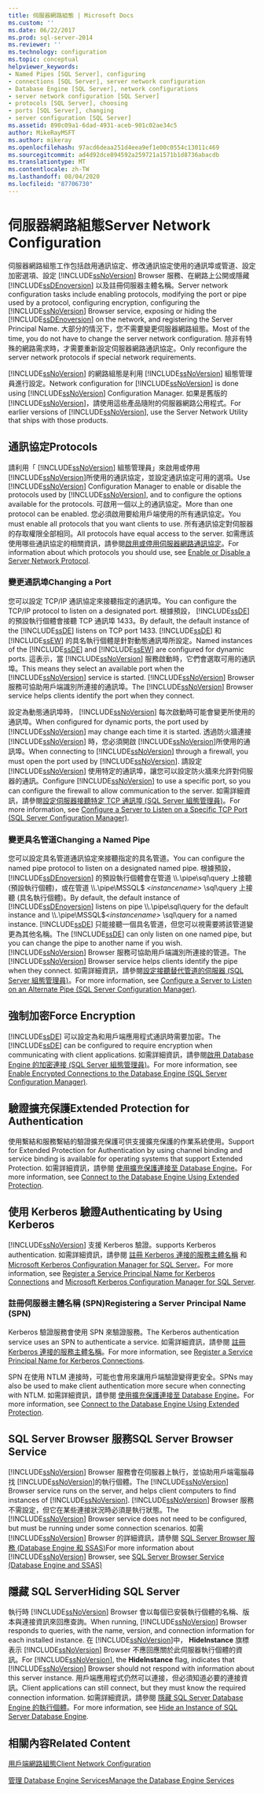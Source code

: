 ```yaml
---
title: 伺服器網路組態 | Microsoft Docs
ms.custom: ''
ms.date: 06/22/2017
ms.prod: sql-server-2014
ms.reviewer: ''
ms.technology: configuration
ms.topic: conceptual
helpviewer_keywords:
- Named Pipes [SQL Server], configuring
- connections [SQL Server], server network configuration
- Database Engine [SQL Server], network configurations
- server network configuration [SQL Server]
- protocols [SQL Server], choosing
- ports [SQL Server], changing
- server configuration [SQL Server]
ms.assetid: 890c09a1-6dad-4931-aceb-901c02ae34c5
author: MikeRayMSFT
ms.author: mikeray
ms.openlocfilehash: 97acd6deaa251d4eea9ef1e00c0554c13011c469
ms.sourcegitcommit: ad4d92dce894592a259721a1571b1d8736abacdb
ms.translationtype: MT
ms.contentlocale: zh-TW
ms.lasthandoff: 08/04/2020
ms.locfileid: "87706730"
---
```

# <a name="server-network-configuration"></a><span data-ttu-id="a5d84-102">伺服器網路組態</span><span class="sxs-lookup"><span data-stu-id="a5d84-102">Server Network Configuration</span></span>
  <span data-ttu-id="a5d84-103">伺服器網路組態工作包括啟用通訊協定、修改通訊協定使用的通訊埠或管道、設定加密選項、設定 [!INCLUDE[ssNoVersion](../../includes/ssnoversion-md.md)] Browser 服務、在網路上公開或隱藏 [!INCLUDE[ssDEnoversion](../../includes/ssdenoversion-md.md)] 以及註冊伺服器主體名稱。</span><span class="sxs-lookup"><span data-stu-id="a5d84-103">Server network configuration tasks include enabling protocols, modifying the port or pipe used by a protocol, configuring encryption, configuring the [!INCLUDE[ssNoVersion](../../includes/ssnoversion-md.md)] Browser service, exposing or hiding the [!INCLUDE[ssDEnoversion](../../includes/ssdenoversion-md.md)] on the network, and registering the Server Principal Name.</span></span> <span data-ttu-id="a5d84-104">大部分的情況下，您不需要變更伺服器網路組態。</span><span class="sxs-lookup"><span data-stu-id="a5d84-104">Most of the time, you do not have to change the server network configuration.</span></span> <span data-ttu-id="a5d84-105">除非有特殊的網路需求時，才需要重新設定伺服器網路通訊協定。</span><span class="sxs-lookup"><span data-stu-id="a5d84-105">Only reconfigure the server network protocols if special network requirements.</span></span>  
  
 <span data-ttu-id="a5d84-106">[!INCLUDE[ssNoVersion](../../includes/ssnoversion-md.md)] 的網路組態是利用 [!INCLUDE[ssNoVersion](../../includes/ssnoversion-md.md)] 組態管理員進行設定。</span><span class="sxs-lookup"><span data-stu-id="a5d84-106">Network configuration for [!INCLUDE[ssNoVersion](../../includes/ssnoversion-md.md)] is done using [!INCLUDE[ssNoVersion](../../includes/ssnoversion-md.md)] Configuration Manager.</span></span> <span data-ttu-id="a5d84-107">如果是舊版的 [!INCLUDE[ssNoVersion](../../includes/ssnoversion-md.md)]，請使用這些產品隨附的伺服器網路公用程式。</span><span class="sxs-lookup"><span data-stu-id="a5d84-107">For earlier versions of [!INCLUDE[ssNoVersion](../../includes/ssnoversion-md.md)], use the Server Network Utility that ships with those products.</span></span>  
  
## <a name="protocols"></a><span data-ttu-id="a5d84-108">通訊協定</span><span class="sxs-lookup"><span data-stu-id="a5d84-108">Protocols</span></span>  
 <span data-ttu-id="a5d84-109">請利用「 [!INCLUDE[ssNoVersion](../../includes/ssnoversion-md.md)] 組態管理員」來啟用或停用 [!INCLUDE[ssNoVersion](../../includes/ssnoversion-md.md)]所使用的通訊協定，並設定通訊協定可用的選項。</span><span class="sxs-lookup"><span data-stu-id="a5d84-109">Use [!INCLUDE[ssNoVersion](../../includes/ssnoversion-md.md)] Configuration Manager to enable or disable the protocols used by [!INCLUDE[ssNoVersion](../../includes/ssnoversion-md.md)], and to configure the options available for the protocols.</span></span> <span data-ttu-id="a5d84-110">可啟用一個以上的通訊協定。</span><span class="sxs-lookup"><span data-stu-id="a5d84-110">More than one protocol can be enabled.</span></span> <span data-ttu-id="a5d84-111">您必須啟用要給用戶端使用的所有通訊協定。</span><span class="sxs-lookup"><span data-stu-id="a5d84-111">You must enable all protocols that you want clients to use.</span></span> <span data-ttu-id="a5d84-112">所有通訊協定對伺服器的存取權限全部相同。</span><span class="sxs-lookup"><span data-stu-id="a5d84-112">All protocols have equal access to the server.</span></span> <span data-ttu-id="a5d84-113">如需應該使用哪些通訊協定的相關資訊，請參閱[啟用或停用伺服器網路通訊協定](enable-or-disable-a-server-network-protocol.md)。</span><span class="sxs-lookup"><span data-stu-id="a5d84-113">For information about which protocols you should use, see [Enable or Disable a Server Network Protocol](enable-or-disable-a-server-network-protocol.md).</span></span>  
  
### <a name="changing-a-port"></a><span data-ttu-id="a5d84-114">變更通訊埠</span><span class="sxs-lookup"><span data-stu-id="a5d84-114">Changing a Port</span></span>  
 <span data-ttu-id="a5d84-115">您可以設定 TCP/IP 通訊協定來接聽指定的通訊埠。</span><span class="sxs-lookup"><span data-stu-id="a5d84-115">You can configure the TCP/IP protocol to listen on a designated port.</span></span> <span data-ttu-id="a5d84-116">根據預設， [!INCLUDE[ssDE](../../includes/ssde-md.md)] 的預設執行個體會接聽 TCP 通訊埠 1433。</span><span class="sxs-lookup"><span data-stu-id="a5d84-116">By default, the default instance of the [!INCLUDE[ssDE](../../includes/ssde-md.md)] listens on TCP port 1433.</span></span> <span data-ttu-id="a5d84-117">[!INCLUDE[ssDE](../../includes/ssde-md.md)] 和 [!INCLUDE[ssEW](../../includes/ssew-md.md)] 的具名執行個體是針對動態通訊埠所設定。</span><span class="sxs-lookup"><span data-stu-id="a5d84-117">Named instances of the [!INCLUDE[ssDE](../../includes/ssde-md.md)] and [!INCLUDE[ssEW](../../includes/ssew-md.md)] are configured for dynamic ports.</span></span> <span data-ttu-id="a5d84-118">這表示，當 [!INCLUDE[ssNoVersion](../../includes/ssnoversion-md.md)] 服務啟動時，它們會選取可用的通訊埠。</span><span class="sxs-lookup"><span data-stu-id="a5d84-118">This means they select an available port when the [!INCLUDE[ssNoVersion](../../includes/ssnoversion-md.md)] service is started.</span></span> <span data-ttu-id="a5d84-119">[!INCLUDE[ssNoVersion](../../includes/ssnoversion-md.md)] Browser 服務可協助用戶端識別所連接的通訊埠。</span><span class="sxs-lookup"><span data-stu-id="a5d84-119">The [!INCLUDE[ssNoVersion](../../includes/ssnoversion-md.md)] Browser service helps clients identify the port when they connect.</span></span>  
  
 <span data-ttu-id="a5d84-120">設定為動態通訊埠時， [!INCLUDE[ssNoVersion](../../includes/ssnoversion-md.md)] 每次啟動時可能會變更所使用的通訊埠。</span><span class="sxs-lookup"><span data-stu-id="a5d84-120">When configured for dynamic ports, the port used by [!INCLUDE[ssNoVersion](../../includes/ssnoversion-md.md)] may change each time it is started.</span></span> <span data-ttu-id="a5d84-121">透過防火牆連接 [!INCLUDE[ssNoVersion](../../includes/ssnoversion-md.md)] 時，您必須開啟 [!INCLUDE[ssNoVersion](../../includes/ssnoversion-md.md)]所使用的通訊埠。</span><span class="sxs-lookup"><span data-stu-id="a5d84-121">When connecting to [!INCLUDE[ssNoVersion](../../includes/ssnoversion-md.md)] through a firewall, you must open the port used by [!INCLUDE[ssNoVersion](../../includes/ssnoversion-md.md)].</span></span> <span data-ttu-id="a5d84-122">請設定 [!INCLUDE[ssNoVersion](../../includes/ssnoversion-md.md)] 使用特定的通訊埠，讓您可以設定防火牆來允許對伺服器的通訊。</span><span class="sxs-lookup"><span data-stu-id="a5d84-122">Configure [!INCLUDE[ssNoVersion](../../includes/ssnoversion-md.md)] to use a specific port, so you can configure the firewall to allow communication to the server.</span></span> <span data-ttu-id="a5d84-123">如需詳細資訊，請參閱[設定伺服器接聽特定 TCP 通訊埠 &#40;SQL Server 組態管理員&#41;](configure-a-server-to-listen-on-a-specific-tcp-port.md)。</span><span class="sxs-lookup"><span data-stu-id="a5d84-123">For more information, see [Configure a Server to Listen on a Specific TCP Port &#40;SQL Server Configuration Manager&#41;](configure-a-server-to-listen-on-a-specific-tcp-port.md).</span></span>  
  
### <a name="changing-a-named-pipe"></a><span data-ttu-id="a5d84-124">變更具名管道</span><span class="sxs-lookup"><span data-stu-id="a5d84-124">Changing a Named Pipe</span></span>  
 <span data-ttu-id="a5d84-125">您可以設定具名管道通訊協定來接聽指定的具名管道。</span><span class="sxs-lookup"><span data-stu-id="a5d84-125">You can configure the named pipe protocol to listen on a designated named pipe.</span></span> <span data-ttu-id="a5d84-126">根據預設，[!INCLUDE[ssDEnoversion](../../includes/ssdenoversion-md.md)] 的預設執行個體會在管道 \\\\.\pipe\sql\query 上接聽 (預設執行個體)，或在管道 \\\\.\pipe\MSSQL$ *\<instancename>* \sql\query 上接聽 (具名執行個體)。</span><span class="sxs-lookup"><span data-stu-id="a5d84-126">By default, the default instance of [!INCLUDE[ssDEnoversion](../../includes/ssdenoversion-md.md)] listens on pipe \\\\.\pipe\sql\query for the default instance and \\\\.\pipe\MSSQL$*\<instancename>* \sql\query for a named instance.</span></span> <span data-ttu-id="a5d84-127">[!INCLUDE[ssDE](../../includes/ssde-md.md)] 只能接聽一個具名管道，但您可以視需要將該管道變更為其他名稱。</span><span class="sxs-lookup"><span data-stu-id="a5d84-127">The [!INCLUDE[ssDE](../../includes/ssde-md.md)] can only listen on one named pipe, but you can change the pipe to another name if you wish.</span></span> <span data-ttu-id="a5d84-128">[!INCLUDE[ssNoVersion](../../includes/ssnoversion-md.md)] Browser 服務可協助用戶端識別所連接的管道。</span><span class="sxs-lookup"><span data-stu-id="a5d84-128">The [!INCLUDE[ssNoVersion](../../includes/ssnoversion-md.md)] Browser service helps clients identify the pipe when they connect.</span></span> <span data-ttu-id="a5d84-129">如需詳細資訊，請參閱[設定接聽替代管道的伺服器 &#40;SQL Server 組態管理員&#41;](configure-a-server-to-listen-on-an-alternate-pipe.md)。</span><span class="sxs-lookup"><span data-stu-id="a5d84-129">For more information, see [Configure a Server to Listen on an Alternate Pipe &#40;SQL Server Configuration Manager&#41;](configure-a-server-to-listen-on-an-alternate-pipe.md).</span></span>  
  
## <a name="force-encryption"></a><span data-ttu-id="a5d84-130">強制加密</span><span class="sxs-lookup"><span data-stu-id="a5d84-130">Force Encryption</span></span>  
 <span data-ttu-id="a5d84-131">[!INCLUDE[ssDE](../../includes/ssde-md.md)] 可以設定為和用戶端應用程式通訊時需要加密。</span><span class="sxs-lookup"><span data-stu-id="a5d84-131">The [!INCLUDE[ssDE](../../includes/ssde-md.md)] can be configured to require encryption when communicating with client applications.</span></span> <span data-ttu-id="a5d84-132">如需詳細資訊，請參閱[啟用 Database Engine 的加密連接 &#40;SQL Server 組態管理員&#41;](enable-encrypted-connections-to-the-database-engine.md)。</span><span class="sxs-lookup"><span data-stu-id="a5d84-132">For more information, see [Enable Encrypted Connections to the Database Engine &#40;SQL Server Configuration Manager&#41;](enable-encrypted-connections-to-the-database-engine.md).</span></span>  
  
## <a name="extended-protection-for-authentication"></a><span data-ttu-id="a5d84-133">驗證擴充保護</span><span class="sxs-lookup"><span data-stu-id="a5d84-133">Extended Protection for Authentication</span></span>  
 <span data-ttu-id="a5d84-134">使用繫結和服務繫結的驗證擴充保護可供支援擴充保護的作業系統使用。</span><span class="sxs-lookup"><span data-stu-id="a5d84-134">Support for Extended Protection for Authentication by using channel binding and service binding is available for operating systems that support Extended Protection.</span></span> <span data-ttu-id="a5d84-135">如需詳細資訊，請參閱 [使用擴充保護連接至 Database Engine](connect-to-the-database-engine-using-extended-protection.md)。</span><span class="sxs-lookup"><span data-stu-id="a5d84-135">For more information, see [Connect to the Database Engine Using Extended Protection](connect-to-the-database-engine-using-extended-protection.md).</span></span>  
  
## <a name="authenticating-by-using-kerberos"></a><span data-ttu-id="a5d84-136">使用 Kerberos 驗證</span><span class="sxs-lookup"><span data-stu-id="a5d84-136">Authenticating by Using Kerberos</span></span>  
 [!INCLUDE[ssNoVersion](../../includes/ssnoversion-md.md)] <span data-ttu-id="a5d84-137">支援 Kerberos 驗證。</span><span class="sxs-lookup"><span data-stu-id="a5d84-137">supports Kerberos authentication.</span></span> <span data-ttu-id="a5d84-138">如需詳細資訊，請參閱 [註冊 Kerberos 連接的服務主體名稱](register-a-service-principal-name-for-kerberos-connections.md) 和 [Microsoft Kerberos Configuration Manager for SQL Server](https://www.microsoft.com/download/details.aspx?id=39046)。</span><span class="sxs-lookup"><span data-stu-id="a5d84-138">For more information, see [Register a Service Principal Name for Kerberos Connections](register-a-service-principal-name-for-kerberos-connections.md) and [Microsoft Kerberos Configuration Manager for SQL Server](https://www.microsoft.com/download/details.aspx?id=39046).</span></span>  
  
### <a name="registering-a-server-principal-name-spn"></a><span data-ttu-id="a5d84-139">註冊伺服器主體名稱 (SPN)</span><span class="sxs-lookup"><span data-stu-id="a5d84-139">Registering a Server Principal Name (SPN)</span></span>  
 <span data-ttu-id="a5d84-140">Kerberos 驗證服務會使用 SPN 來驗證服務。</span><span class="sxs-lookup"><span data-stu-id="a5d84-140">The Kerberos authentication service uses an SPN to authenticate a service.</span></span> <span data-ttu-id="a5d84-141">如需詳細資訊，請參閱 [註冊 Kerberos 連接的服務主體名稱](register-a-service-principal-name-for-kerberos-connections.md)。</span><span class="sxs-lookup"><span data-stu-id="a5d84-141">For more information, see [Register a Service Principal Name for Kerberos Connections](register-a-service-principal-name-for-kerberos-connections.md).</span></span>  
  
 <span data-ttu-id="a5d84-142">SPN 在使用 NTLM 連接時，可能也會用來讓用戶端驗證變得更安全。</span><span class="sxs-lookup"><span data-stu-id="a5d84-142">SPNs may also be used to make client authentication more secure when connecting with NTLM.</span></span> <span data-ttu-id="a5d84-143">如需詳細資訊，請參閱 [使用擴充保護連接至 Database Engine](connect-to-the-database-engine-using-extended-protection.md)。</span><span class="sxs-lookup"><span data-stu-id="a5d84-143">For more information, see [Connect to the Database Engine Using Extended Protection](connect-to-the-database-engine-using-extended-protection.md).</span></span>  
  
## <a name="sql-server-browser-service"></a><span data-ttu-id="a5d84-144">SQL Server Browser 服務</span><span class="sxs-lookup"><span data-stu-id="a5d84-144">SQL Server Browser Service</span></span>  
 <span data-ttu-id="a5d84-145">[!INCLUDE[ssNoVersion](../../includes/ssnoversion-md.md)] Browser 服務會在伺服器上執行，並協助用戶端電腦尋找 [!INCLUDE[ssNoVersion](../../includes/ssnoversion-md.md)]的執行個體。</span><span class="sxs-lookup"><span data-stu-id="a5d84-145">The [!INCLUDE[ssNoVersion](../../includes/ssnoversion-md.md)] Browser service runs on the server, and helps client computers to find instances of [!INCLUDE[ssNoVersion](../../includes/ssnoversion-md.md)].</span></span> <span data-ttu-id="a5d84-146">[!INCLUDE[ssNoVersion](../../includes/ssnoversion-md.md)] Browser 服務不需設定，但它在某些連接狀況時必須是執行狀態。</span><span class="sxs-lookup"><span data-stu-id="a5d84-146">The [!INCLUDE[ssNoVersion](../../includes/ssnoversion-md.md)] Browser service does not need to be configured, but must be running under some connection scenarios.</span></span> <span data-ttu-id="a5d84-147">如需 [!INCLUDE[ssNoVersion](../../includes/ssnoversion-md.md)] Browser 的詳細資訊，請參閱 [SQL Server Browser 服務 &#40;Database Engine 和 SSAS&#41;](sql-server-browser-service-database-engine-and-ssas.md)</span><span class="sxs-lookup"><span data-stu-id="a5d84-147">For more information about [!INCLUDE[ssNoVersion](../../includes/ssnoversion-md.md)] Browser, see [SQL Server Browser Service &#40;Database Engine and SSAS&#41;](sql-server-browser-service-database-engine-and-ssas.md)</span></span>  
  
## <a name="hiding-sql-server"></a><span data-ttu-id="a5d84-148">隱藏 SQL Server</span><span class="sxs-lookup"><span data-stu-id="a5d84-148">Hiding SQL Server</span></span>  
 <span data-ttu-id="a5d84-149">執行時 [!INCLUDE[ssNoVersion](../../includes/ssnoversion-md.md)] Browser 會以每個已安裝執行個體的名稱、版本與連接資訊來回應查詢。</span><span class="sxs-lookup"><span data-stu-id="a5d84-149">When running, [!INCLUDE[ssNoVersion](../../includes/ssnoversion-md.md)] Browser responds to queries, with the name, version, and connection information for each installed instance.</span></span> <span data-ttu-id="a5d84-150">在 [!INCLUDE[ssNoVersion](../../includes/ssnoversion-md.md)]中， **HideInstance** 旗標表示 [!INCLUDE[ssNoVersion](../../includes/ssnoversion-md.md)] Browser 不應回應關於此伺服器執行個體的資訊。</span><span class="sxs-lookup"><span data-stu-id="a5d84-150">For [!INCLUDE[ssNoVersion](../../includes/ssnoversion-md.md)], the **HideInstance** flag, indicates that [!INCLUDE[ssNoVersion](../../includes/ssnoversion-md.md)] Browser should not respond with information about this server instance.</span></span> <span data-ttu-id="a5d84-151">用戶端應用程式仍然可以連接，但必須知道必要的連接資訊。</span><span class="sxs-lookup"><span data-stu-id="a5d84-151">Client applications can still connect, but they must know the required connection information.</span></span> <span data-ttu-id="a5d84-152">如需詳細資訊，請參閱 [隱藏 SQL Server Database Engine 的執行個體](../sql-server-database-engine-overview.md)。</span><span class="sxs-lookup"><span data-stu-id="a5d84-152">For more information, see [Hide an Instance of SQL Server Database Engine](../sql-server-database-engine-overview.md).</span></span>  
  
## <a name="related-content"></a><span data-ttu-id="a5d84-153">相關內容</span><span class="sxs-lookup"><span data-stu-id="a5d84-153">Related Content</span></span>  
 [<span data-ttu-id="a5d84-154">用戶端網路組態</span><span class="sxs-lookup"><span data-stu-id="a5d84-154">Client Network Configuration</span></span>](client-network-configuration.md)  
  
 [<span data-ttu-id="a5d84-155">管理 Database Engine Services</span><span class="sxs-lookup"><span data-stu-id="a5d84-155">Manage the Database Engine Services</span></span>](manage-the-database-engine-services.md)  
  
  

